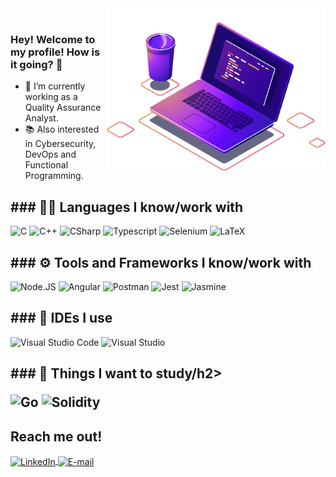 




<img align="right" src="https://github.com/carvalhoyuri/carvalhoyuri/raw/main/computer-illustration.png" width="350"/>







<br/>

### Hey! Welcome to my profile! How is it going? 👋

- 🚀 I’m currently working as a Quality Assurance Analyst.
- 📚 Also interested in Cybersecurity, DevOps and Functional Programming.

  
<h2>### 👨‍💻 Languages I know/work with</h2>

![C](https://img.shields.io/badge/C-00599C?style=for-the-badge&logo=c&logoColor=white) ![C++](https://img.shields.io/badge/C++-00599C?style=for-the-badge&logo=c%2b%2b&logoColor=white) ![CSharp](https://img.shields.io/badge/C%23-239120?style=for-the-badge&logo=c-sharp&logoColor=white)  ![Typescript](https://img.shields.io/badge/TypeScript-007ACC?style=for-the-badge&logo=typescript&logoColor=white)  ![Selenium](https://img.shields.io/badge/Selenium-43B02A?style=for-the-badge&logo=Selenium&logoColor=white) ![LaTeX](https://img.shields.io/badge/latex-%23008080.svg?style=for-the-badge&logo=latex&logoColor=white)

<h2>### ⚙️ Tools and Frameworks I know/work with</h2>

![Node.JS](https://img.shields.io/badge/Node.js-339933?style=for-the-badge&logo=nodedotjs&logoColor=white) 
![Angular](https://img.shields.io/badge/Angular-DD0031?style=for-the-badge&logo=angular&logoColor=white)
![Postman](https://img.shields.io/badge/Postman-FF6C37?style=for-the-badge&logo=postman&logoColor=white)
![Jest](https://img.shields.io/badge/-jest-%23C21325?style=for-the-badge&logo=jest&logoColor=white)
![Jasmine](https://img.shields.io/badge/-Jasmine-%238A4182?style=for-the-badge&logo=Jasmine&logoColor=white)

<h2>### 📝 IDEs I use</h2>

![Visual Studio Code](https://img.shields.io/badge/Visual%20Studio%20Code-0078d7.svg?style=for-the-badge&logo=visual-studio-code&logoColor=white) ![Visual Studio](https://img.shields.io/badge/Visual%20Studio-5C2D91.svg?style=for-the-badge&logo=visual-studio&logoColor=white)

<h2>### 🔖 Things I want to study/h2>
  
![Go](https://img.shields.io/badge/go-%2300ADD8.svg?style=for-the-badge&logo=go&logoColor=white)
![Solidity](https://img.shields.io/badge/Solidity-%23363636.svg?style=for-the-badge&logo=solidity&logoColor=white)
  


</p>
  <h2>Reach me out!</h2>  
<a href="https://www.linkedin.com/in/yuri-carvalho-710002158/">
<img align="center" alt="LinkedIn" src="https://img.shields.io/badge/LinkedIn-0077B5?style=for-the-badge&logo=linkedin&logoColor=white"/>
</a>
<a href="mailto:delimacarvalhoyuri@gmail.com">
<img align="center" alt="E-mail" src="https://img.shields.io/badge/Gmail-D14836?style=for-the-badge&logo=gmail&logoColor=white"/>
</a>
